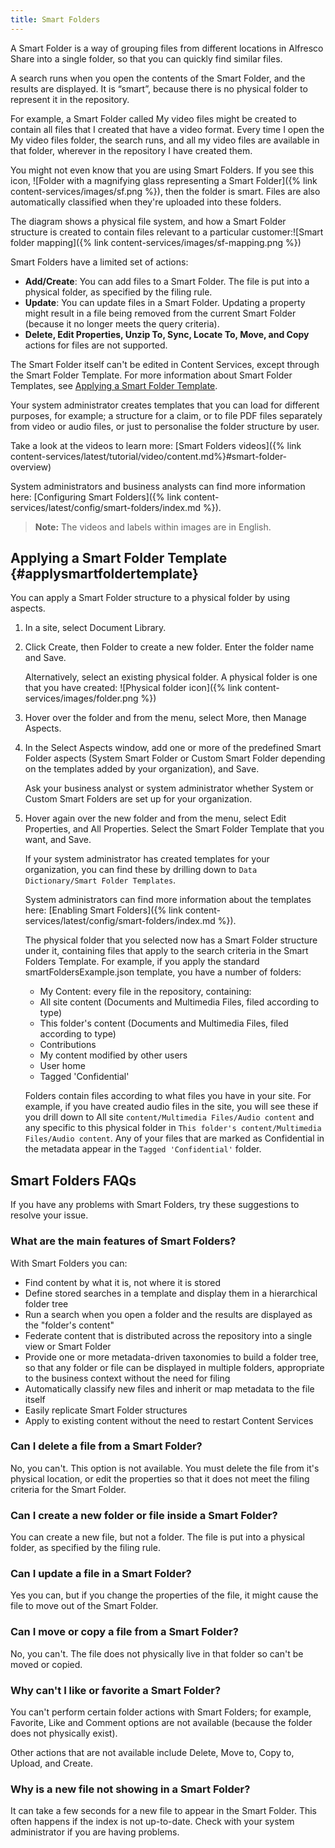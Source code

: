 ```yaml
---
title: Smart Folders
---
```


A Smart Folder is a way of grouping files from different locations in Alfresco Share into a single folder, so that you can quickly find similar files.

A search runs when you open the contents of the Smart Folder, and the results are displayed. It is “smart”, because there is no physical folder to represent it in the repository.

For example, a Smart Folder called My video files might be created to contain all files that I created that have a video format. Every time I open the My video files folder, the search runs, and all my video files are available in that folder, wherever in the repository I have created them.

You might not even know that you are using Smart Folders. If you see this icon, ![Folder with a magnifying glass representing a Smart Folder]({% link content-services/images/sf.png %}), then the folder is smart. Files are also automatically classified when they're uploaded into these folders.

The diagram shows a physical file system, and how a Smart Folder structure is created to contain files relevant to a particular customer:![Smart folder mapping]({% link content-services/images/sf-mapping.png %})

Smart Folders have a limited set of actions:

* **Add/Create**: You can add files to a Smart Folder. The file is put into a physical folder, as specified by the filing rule.
* **Update**: You can update files in a Smart Folder. Updating a property might result in a file being removed from the current Smart Folder (because it no longer meets the query criteria).
* **Delete, Edit Properties, Unzip To, Sync, Locate To, Move, and Copy** actions for files are not supported.

The Smart Folder itself can't be edited in Content Services, except through the Smart Folder Template. For more information about Smart Folder Templates, see [Applying a Smart Folder Template](#applysmartfoldertemplate).

Your system administrator creates templates that you can load for different purposes, for example; a structure for a claim, or to file PDF files separately from video or audio files, or just to personalise the folder structure by user.

Take a look at the videos to learn more: [Smart Folders videos]({% link content-services/latest/tutorial/video/content.md%}#smart-folder-overview)

System administrators and business analysts can find more information here: [Configuring Smart Folders]({% link content-services/latest/config/smart-folders/index.md %}).

> **Note:** The videos and labels within images are in English.

## Applying a Smart Folder Template {#applysmartfoldertemplate}

You can apply a Smart Folder structure to a physical folder by using aspects.

1. In a site, select Document Library.

2. Click Create, then Folder to create a new folder. Enter the folder name and Save.

    Alternatively, select an existing physical folder. A physical folder is one that you have created: ![Physical folder icon]({% link content-services/images/folder.png %})

3. Hover over the folder and from the menu, select More, then Manage Aspects.

4. In the Select Aspects window, add one or more of the predefined Smart Folder aspects (System Smart Folder or Custom Smart Folder depending on the templates added by your organization), and Save.

    Ask your business analyst or system administrator whether System or Custom Smart Folders are set up for your organization.

5. Hover again over the new folder and from the menu, select Edit Properties, and All Properties. Select the Smart Folder Template that you want, and Save.

    If your system administrator has created templates for your organization, you can find these by drilling down to `Data Dictionary/Smart Folder Templates`.

    System administrators can find more information about the templates here: [Enabling Smart Folders]({% link content-services/latest/config/smart-folders/index.md %}).

    The physical folder that you selected now has a Smart Folder structure under it, containing files that apply to the search criteria in the Smart Folders Template. For example, if you apply the standard smartFoldersExample.json template, you have a number of folders:

    * My Content: every file in the repository, containing:
    * All site content (Documents and Multimedia Files, filed according to type)
    * This folder's content (Documents and Multimedia Files, filed according to type)
    * Contributions
    * My content modified by other users
    * User home
    * Tagged 'Confidential'

    Folders contain files according to what files you have in your site. For example, if you have created audio files in the site, you will see these if you drill down to All site `content/Multimedia Files/Audio content` and any specific to this physical folder in `This folder's content/Multimedia Files/Audio content`. Any of your files that are marked as Confidential in the metadata appear in the `Tagged 'Confidential'` folder.

## Smart Folders FAQs

If you have any problems with Smart Folders, try these suggestions to resolve your issue.

### What are the main features of Smart Folders?

With Smart Folders you can:

* Find content by what it is, not where it is stored
* Define stored searches in a template and display them in a hierarchical folder tree
* Run a search when you open a folder and the results are displayed as the "folder's content"
* Federate content that is distributed across the repository into a single view or Smart Folder
* Provide one or more metadata-driven taxonomies to build a folder tree, so that any folder or file can be displayed in multiple folders, appropriate to the business context without the need for filing
* Automatically classify new files and inherit or map metadata to the file itself
* Easily replicate Smart Folder structures
* Apply to existing content without the need to restart Content Services

### Can I delete a file from a Smart Folder?

No, you can't. This option is not available. You must delete the file from it's physical location, or edit the properties so that it does not meet the filing criteria for the Smart Folder.

### Can I create a new folder or file inside a Smart Folder?

You can create a new file, but not a folder. The file is put into a physical folder, as specified by the filing rule.

### Can I update a file in a Smart Folder?

Yes you can, but if you change the properties of the file, it might cause the file to move out of the Smart Folder.

### Can I move or copy a file from a Smart Folder?

No, you can't. The file does not physically live in that folder so can't be moved or copied.

### Why can't I like or favorite a Smart Folder?

You can't perform certain folder actions with Smart Folders; for example, Favorite, Like and Comment options are not available (because the folder does not physically exist).

Other actions that are not available include Delete, Move to, Copy to, Upload, and Create.

### Why is a new file not showing in a Smart Folder?

It can take a few seconds for a new file to appear in the Smart Folder. This often happens if the index is not up-to-date. Check with your system administrator if you are having problems.
